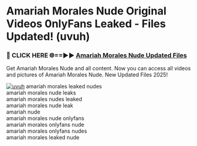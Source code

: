 # Amariah Morales Nude Original Videos 0nlyFans Leaked - Files Updated! (uvuh)

<h3>🔴 CLICK HERE 🌐==►► <a href="https://tinyurl.com/yc6ubb5a" rel="nofollow">Amariah Morales Nude Updated Files</a></h3>

Get Amariah Morales Nude and all content. Now you can access all videos and pictures of Amariah Morales Nude. New Updated Files 2025!

[![uvuh](https://i.imgur.com/7eu0CRL.gif)](https://tinyurl.com/yc6ubb5a)
amariah morales leaked nudes<br>
amariah morales nude leaks<br>
amariah morales nudes leaked<br>
amariah morales nude leak<br>
amariah nude<br>
amariah morales nude onlyfans<br>
amariah morales onlyfans nude<br>
amariah morales onlyfans nudes<br>
amariah morales leaked nude